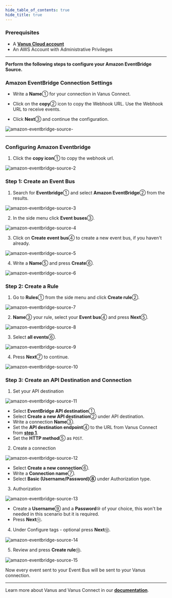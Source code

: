 ```yaml
--- 
hide_table_of_contents: true
hide_title: true
---
```


### Prerequisites

- A [**Vanus Cloud account**](https://cloud.vanus.ai)
- An AWS Account with Administrative Privileges

---

**Perform the following steps to configure your Amazon EventBridge Source.**

### Amazon EventBridge Connection Settings

- Write a **Name**① for your connection in Vanus Connect.

- Click on the **copy**② icon to copy the Webhook URL. Use the Webhook URL to receive events.

- Click **Next**③ and continue the configuration.

![amazon-eventbridge-source-](images/amazon-eventbridge-source-1.webp)

---

### Configuring Amazon Eventbridge

1. Click the **copy icon**① to copy the webhook url.

![amazon-eventbridge-source-2](images/amazon-eventbridge-source-2.webp)

### Step 1: Create an Event Bus

1. Search for **Eventbridge**① and select **Amazon EventBridge**② from the results.

![amazon-eventbridge-source-3](images/amazon-eventbridge-source-3.webp)

2. In the side menu click **Event buses**③.

![amazon-eventbridge-source-4](images/amazon-eventbridge-source-4.webp)

3. Click on **Create event bus**④ to create a new event bus, if you haven't already.

![amazon-eventbridge-source-5](images/amazon-eventbridge-source-5.webp)

4. Write a **Name**⑤ and press **Create**⑥.

![amazon-eventbridge-source-6](images/amazon-eventbridge-source-6.webp)

### Step 2: Create a Rule

1. Go to **Rules**① from the side menu and click **Create rule**②.

![amazon-eventbridge-source-7](images/amazon-eventbridge-source-7.webp)

2. **Name**③ your rule, select your **Event bus**④ and press **Next**⑤.

![amazon-eventbridge-source-8](images/amazon-eventbridge-source-8.webp)

3. Select **all events**⑥.

![amazon-eventbridge-source-9](images/amazon-eventbridge-source-9.webp)

4. Press **Next**⑦ to continue.

![amazon-eventbridge-source-10](images/amazon-eventbridge-source-10.webp)

### Step 3: Create an API Destination and Connection

1. Set your API destination

![amazon-eventbridge-source-11](images/amazon-eventbridge-source-11.webp)

- Select **EventBridge API destination**①.
- Select **Create a new API destination**② under API destination.
- Write a connection **Name**③.
- Set the **API destination endpoint**④ to the URL from Vanus Connect from **[step 1](#configuring-amazon-eventbridge)**.
- Set the **HTTP method**⑤ as `POST`.

2. Create a connection

![amazon-eventbridge-source-12](images/amazon-eventbridge-source-12.webp)

- Select **Create a new connection**⑥.
- Write a **Connection name**⑦.
- Select **Basic (Username/Password)⑧** under Authorization type.

3. Authorization

![amazon-eventbridge-source-13](images/amazon-eventbridge-source-13.webp)

- Create a **Username**⑨ and a **Password**⑩ of your choice, this won't be needed in this scenario but it is required.
- Press **Next**⑪.

4. Under Configure tags - optional press **Next**⑫.

![amazon-eventbridge-source-14](images/amazon-eventbridge-source-14.webp)

5. Review and press **Create rule**⑬.

![amazon-eventbridge-source-15](images/amazon-eventbridge-source-15.webp)

Now every event sent to your Event Bus will be sent to your Vanus connection.

---

Learn more about Vanus and Vanus Connect in our [**documentation**](https://docs.vanus.ai).
